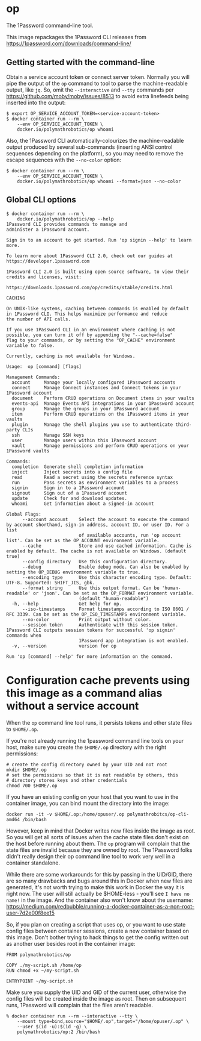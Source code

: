 # op

The 1Password command-line tool.

This image repackages the 1Password CLI releases from https://1password.com/downloads/command-line/

## Getting started with the command-line

Obtain a service account token or connect server token. Normally you will pipe the output
of the `op` command to tool to parse the machine-readable output, like `jq`. So, omit the
`--interactive` and `--tty` commands per https://github.com/moby/moby/issues/8513 to avoid
extra linefeeds being inserted into the output:

```
$ export OP_SERVICE_ACCOUNT_TOKEN=<service-account-token>
$ docker container run --rm \
    --env OP_SERVICE_ACCOUNT_TOKEN \
    docker.io/polymathrobotics/op whoami
```

Also, the 1Password CLI automatically-colourizes the machine-readable output produced
by several sub-commands (inserting ANSI control sequences depending on the platform),
so you may need to remove the escape sequences with the `--no-color` option:
```
$ docker container run --rm \
    --env OP_SERVICE_ACCOUNT_TOKEN \
    docker.io/polymathrobotics/op whoami --format=json --no-color
```

## Global CLI options

```
$ docker container run --rm \
    docker.io/polymathrobotics/op --help
1Password CLI provides commands to manage and
administer a 1Password account.

Sign in to an account to get started. Run 'op signin --help' to learn
more.

To learn more about 1Password CLI 2.0, check out our guides at
https://developer.1password.com

1Password CLI 2.0 is built using open source software, to view their
credits and licenses, visit:

https://downloads.1password.com/op/credits/stable/credits.html

CACHING

On UNIX-like systems, caching between commands is enabled by default
in 1Password CLI. This helps maximize performance and reduce
the number of API calls.

If you use 1Password CLI in an environment where caching is not
possible, you can turn it off by appending the "--cache=false"
flag to your commands, or by setting the "OP_CACHE" environment
variable to false.

Currently, caching is not available for Windows.

Usage:  op [command] [flags]

Management Commands:
  account     Manage your locally configured 1Password accounts
  connect     Manage Connect instances and Connect tokens in your 1Password account
  document    Perform CRUD operations on Document items in your vaults
  events-api  Manage Events API integrations in your 1Password account
  group       Manage the groups in your 1Password account
  item        Perform CRUD operations on the 1Password items in your vaults
  plugin      Manage the shell plugins you use to authenticate third-party CLIs
  ssh         Manage SSH keys
  user        Manage users within this 1Password account
  vault       Manage permissions and perform CRUD operations on your 1Password vaults

Commands:
  completion  Generate shell completion information
  inject      Inject secrets into a config file
  read        Read a secret using the secrets reference syntax
  run         Pass secrets as environment variables to a process
  signin      Sign in to a 1Password account
  signout     Sign out of a 1Password account
  update      Check for and download updates.
  whoami      Get information about a signed-in account

Global Flags:
      --account account    Select the account to execute the command by account shorthand, sign-in address, account ID, or user ID. For a list
                           of available accounts, run 'op account list'. Can be set as the OP_ACCOUNT environment variable.
      --cache              Store and use cached information. Cache is enabled by default. The cache is not available on Windows. (default true)
      --config directory   Use this configuration directory.
      --debug              Enable debug mode. Can also be enabled by setting the OP_DEBUG environment variable to true.
      --encoding type      Use this character encoding type. Default: UTF-8. Supported: SHIFT_JIS, gbk.
      --format string      Use this output format. Can be 'human-readable' or 'json'. Can be set as the OP_FORMAT environment variable.
                           (default "human-readable")
  -h, --help               Get help for op.
      --iso-timestamps     Format timestamps according to ISO 8601 / RFC 3339. Can be set as the OP_ISO_TIMESTAMPS environment variable.
      --no-color           Print output without color.
      --session token      Authenticate with this session token. 1Password CLI outputs session tokens for successful 'op signin' commands when
                           1Password app integration is not enabled.
  -v, --version            version for op

Run 'op [command] --help' for more information on the command.
```


Configuration cache prevents using this image as a command alias without a service account
==========================================================================================
When the `op` command line tool runs, it persists tokens and other state
files to `$HOME/.op`.

If you're not already running the 1password command line tools on your
host, make sure you create the `$HOME/.op` directory with the right
permissions:
```
# create the config directory owned by your UID and not root
mkdir $HOME/.op
# set the permissions so that it is not readable by others, this
# directory stores keys and other credentials
chmod 700 $HOME/.op
```

If you have an existing config on your host that you want to use in the
container image, you can bind mount the directory into the image:

```
docker run -it -v $HOME/.op:/home/opuser/.op polymathrobitcs/op-cli-amd64 /bin/bash
```

However, keep in mind that Docker writes new files inside the image as root.
So you will get all sorts of issues when the cache state files don't exist
on the host before running about them. The `op` program will complain that
the state files are invalid because they are owned by root. The 1Password
folks didn't really design their op command line tool to work very well
in a container standalone.

While there are some workarounds for this by passing in the UID/GID,
there are so many drawbacks and bugs around this in Docker when new files
are generated, it's not worth trying to make this work in Docker the
way it is right now. The user will still actually be $HOME-less - you'll
see `I have no name!` in the image. And the container also won't know about
the username:
https://medium.com/redbubble/running-a-docker-container-as-a-non-root-user-7d2e00f8ee15



So, if you plan on creating a script that uses op, or you want to use state
config files between container sessions, create a new container based on this
image. Don't bother trying to hack things to get the config written out as
another user besides root in the container image:

```
FROM polymathrobotics/op

COPY ./my-script.sh /home/op
RUN chmod +x ~/my-script.sh

ENTRYPOINT ~/my-script.sh
```

Make sure you supply the UID and GID of the current user, otherwise
the config files will be created inside the image as root. Then on subsequent
runs, 1Password will complain that the files aren't readable.

```
% docker container run --rm --interactive --tty \
    --mount type=bind,source="$HOME/.op",target="/home/opuser/.op" \
    --user $(id -u):$(id -g) \
    polymathrobotics/op:2 /bin/bash
```
